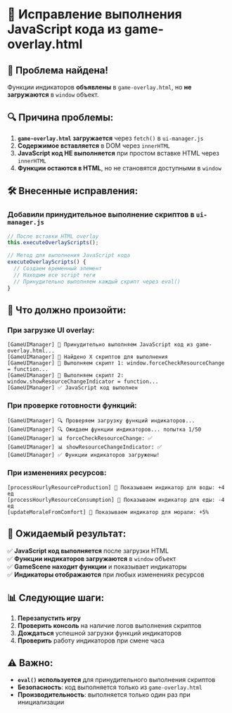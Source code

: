 # 🔧 Исправление выполнения JavaScript кода из game-overlay.html

## 🚨 **Проблема найдена!**

Функции индикаторов **объявлены** в `game-overlay.html`, но **не загружаются** в `window` объект.

## 🔍 **Причина проблемы:**

1. **`game-overlay.html` загружается** через `fetch()` в `ui-manager.js`
2. **Содержимое вставляется** в DOM через `innerHTML`
3. **JavaScript код НЕ выполняется** при простом вставке HTML через `innerHTML`
4. **Функции остаются в HTML**, но не становятся доступными в `window`

## 🛠️ **Внесенные исправления:**

### **Добавили принудительное выполнение скриптов** в `ui-manager.js`
```javascript
// После вставки HTML overlay
this.executeOverlayScripts();

// Метод для выполнения JavaScript кода
executeOverlayScripts() {
  // Создаем временный элемент
  // Находим все script теги
  // Принудительно выполняем каждый скрипт через eval()
}
```

## 🧪 **Что должно произойти:**

### **При загрузке UI overlay:**
```
[GameUIManager] 🔧 Принудительно выполняем JavaScript код из game-overlay.html...
[GameUIManager] 📜 Найдено X скриптов для выполнения
[GameUIManager] 📜 Выполняем скрипт 1: window.forceCheckResourceChange = function...
[GameUIManager] 📜 Выполняем скрипт 2: window.showResourceChangeIndicator = function...
[GameUIManager] ✅ JavaScript код выполнен
```

### **При проверке готовности функций:**
```
[GameUIManager] 🔍 Проверяем загрузку функций индикаторов...
[GameUIManager] 🔍 Ожидаем функции индикаторов... попытка 1/50
[GameUIManager] 📊 forceCheckResourceChange: ✅
[GameUIManager] 📊 showResourceChangeIndicator: ✅
[GameUIManager] ✅ Функции индикаторов загружены!
```

### **При изменениях ресурсов:**
```
[processHourlyResourceProduction] 🎯 Показываем индикатор для воды: +4 ед
[processHourlyResourceConsumption] 🎯 Показываем индикатор для еды: -4 ед
[updateMoraleFromComfort] 🎯 Показываем индикатор для морали: +5%
```

## 🚀 **Ожидаемый результат:**

✅ **JavaScript код выполняется** после загрузки HTML  
✅ **Функции индикаторов загружаются** в `window` объект  
✅ **GameScene находит функции** и показывает индикаторы  
✅ **Индикаторы отображаются** при любых изменениях ресурсов  

## 📊 **Следующие шаги:**

1. **Перезапустить игру**
2. **Проверить консоль** на наличие логов выполнения скриптов
3. **Дождаться** успешной загрузки функций индикаторов
4. **Проверить** работу индикаторов при смене часа

## ⚠️ **Важно:**

- **`eval()` используется** для принудительного выполнения скриптов
- **Безопасность**: код выполняется только из `game-overlay.html`
- **Производительность**: выполняется только один раз при инициализации
